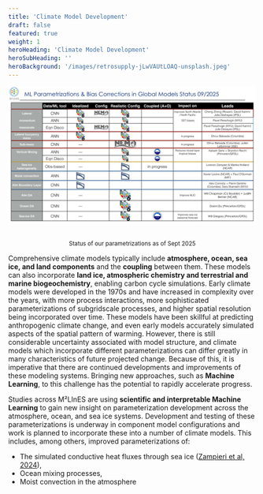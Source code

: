 ```yaml
---
title: 'Climate Model Development'
draft: false
featured: true
weight: 1
heroHeading: 'Climate Model Development'
heroSubHeading: ''
heroBackground: '/images/retrosupply-jLwVAUtLOAQ-unsplash.jpeg'
---
```


<center>
<img src="/images/research/param_status.jpg" style="width: 60vw; padding-bottom: 10px; padding-top: 0px">
</center>
<p style="text-align: center;"><small>Status of our parametrizations as of Sept 2025</small></p>


Comprehensive climate models typically include **atmosphere, ocean, sea ice, and land components** and the **coupling** between them. These models can also incorporate **land ice, atmospheric chemistry and terrestrial and marine biogeochemistry**, enabling carbon cycle simulations. Early climate models were developed in the 1970s and have increased in complexity over the years, with more process interactions, more sophisticated parameterizations of subgridscale processes, and higher spatial resolution being incorporated over time. These models have been skillful at predicting anthropogenic climate change, and even early models accurately simulated aspects of the spatial pattern of warming. However, there is still considerable uncertainty associated with model structure, and climate models which incorporate different parameterizations can differ greatly in many characteristics of future projected change. Because of this, it is imperative that there are continued developments and improvements of these modeling systems. Bringing new approaches, such as **Machine Learning**, to this challenge has the potential to rapidly accelerate progress.

Studies across M²LInES are using **scientific and interpretable Machine Learning** to gain new insight on parameterization development across the atmosphere, ocean, and sea ice systems. Development and testing of these parameterizations is underway in component model configurations and work is planned to incorporate these into a number of climate models. This includes, among others, improved parameterizations of:
* The simulated conductive heat fluxes through sea ice ([Zampieri et al, 2024](https://agupubs.onlinelibrary.wiley.com/doi/10.1029/2023GL106760)),
* Ocean mixing processes,
* Moist convection in the atmosphere
